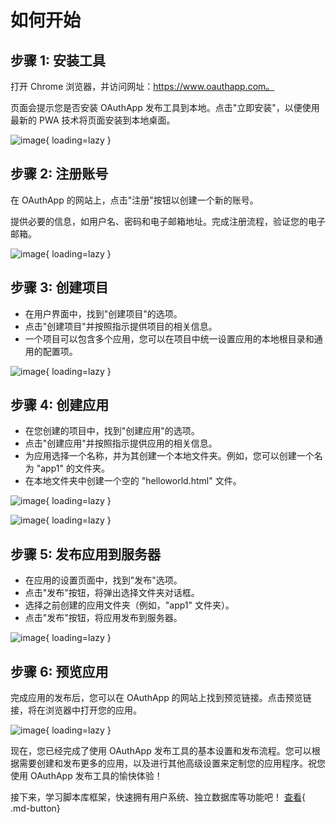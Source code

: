 # 如何开始

## 步骤 1: 安装工具

打开 Chrome 浏览器，并访问网址：https://www.oauthapp.com。

页面会提示您是否安装 OAuthApp 发布工具到本地。点击"立即安装"，以便使用最新的 PWA 技术将页面安装到本地桌面。

![image](https://docs.oauthapp.com/howtouse/1.png){ loading=lazy }


## 步骤 2: 注册账号

在 OAuthApp 的网站上，点击"注册"按钮以创建一个新的账号。

提供必要的信息，如用户名、密码和电子邮箱地址。完成注册流程，验证您的电子邮箱。

![image](https://docs.oauthapp.com/howtouse/2.png){ loading=lazy }

## 步骤 3: 创建项目

- 在用户界面中，找到"创建项目"的选项。
- 点击"创建项目"并按照指示提供项目的相关信息。
- 一个项目可以包含多个应用，您可以在项目中统一设置应用的本地根目录和通用的配置项。

![image](https://docs.oauthapp.com/howtouse/3.png){ loading=lazy }

## 步骤 4: 创建应用

- 在您创建的项目中，找到"创建应用"的选项。
- 点击"创建应用"并按照指示提供应用的相关信息。
- 为应用选择一个名称，并为其创建一个本地文件夹。例如，您可以创建一个名为 "app1" 的文件夹。
- 在本地文件夹中创建一个空的 "helloworld.html" 文件。

![image](https://docs.oauthapp.com/howtouse/4.png){ loading=lazy }

![image](https://docs.oauthapp.com/howtouse/5.png){ loading=lazy }

## 步骤 5: 发布应用到服务器

- 在应用的设置页面中，找到"发布"选项。
- 点击"发布"按钮，将弹出选择文件夹对话框。
- 选择之前创建的应用文件夹（例如，"app1" 文件夹）。
- 点击"发布"按钮，将应用发布到服务器。

![image](https://docs.oauthapp.com/howtouse/6.png){ loading=lazy }

## 步骤 6: 预览应用

完成应用的发布后，您可以在 OAuthApp 的网站上找到预览链接。点击预览链接，将在浏览器中打开您的应用。

![image](https://docs.oauthapp.com/howtouse/7.png){ loading=lazy }

现在，您已经完成了使用 OAuthApp 发布工具的基本设置和发布流程。您可以根据需要创建和发布更多的应用，以及进行其他高级设置来定制您的应用程序。祝您使用 OAuthApp 发布工具的愉快体验！

接下来，学习脚本库框架，快速拥有用户系统、独立数据库等功能吧！ [查看](https://docs.oauthapp.com/framework.html){ .md-button}